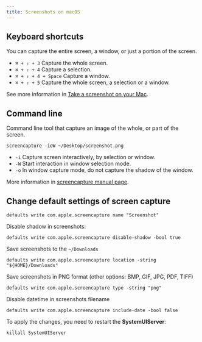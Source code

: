 ```yaml
---
title: Screenshots on macOS
---
```


## Keyboard shortcuts

You can capture the entire screen, a window, or just a portion of the screen.

* `⌘ + ⇧ + 3` Capture the whole screen.
* `⌘ + ⇧ + 4` Capture a selection.
* `⌘ + ⇧ + 4 + Space` Capture a window.
* `⌘ + ⇧ + 5` Capture the whole screen, a selection or a window.

See more information in [Take a screenshot on your Mac](https://support.apple.com/en-us/HT201361).

## Command line

Command line tool that capture an image of the whole, or part of the screen.

```shell
screencapture -ioW ~/Desktop/screenshot.png
```

* `-i` Capture screen interactively, by selection or window.
* `-W` Start interaction in window selection mode.
* `-o` In window capture mode, do not capture the shadow of the window.

More information in [screencapture manual page](https://ss64.com/osx/screencapture.html).

## Change default settings of screen capture

```shell
defaults write com.apple.screencapture name "Screenshot"
```

Disable shadow in screenshots:

```shell
defaults write com.apple.screencapture disable-shadow -bool true
```

Save screenshots to the `~/Downloads`

```shell
defaults write com.apple.screencapture location -string "${HOME}/Downloads"
```

Save screenshots in PNG format (other options: BMP, GIF, JPG, PDF, TIFF)

```shell
defaults write com.apple.screencapture type -string "png"
```

Disable datetime in screenshots filename

```shell
defaults write com.apple.screencapture include-date -bool false
```

To apply the changes, you need to restart the **SystemUIServer**:

```shell
killall SystemUIServer
```